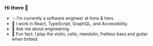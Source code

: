 ### Hi there 👋

<!--
**Laurab-io/Laurab-io** is a ✨ _special_ ✨ repository because its `README.md` (this file) appears on your GitHub profile.
-->

- 💥 I’m currently a software engineer at hims & hers.
- 🌱 I work in React, TypeScript, GraphQL, and Accessibility. 
- 🤩 Ask me about engineering
- 🎼 Fun fact: I play the violin, cello, mandolin, fretless bass and guitar when bribed. 
